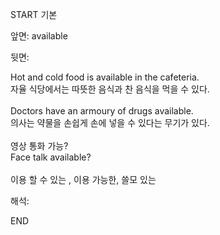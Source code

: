 START
기본

앞면:
available


뒷면:
<div>Hot and cold food is available in the cafeteria. </div><div>자율 식당에서는 따뜻한 음식과 찬 음식을 먹을 수 있다.</div><div><br></div><div>Doctors have an armoury of drugs available. </div>의사는 약물을 손쉽게 손에 넣을 수 있다는 무기가 있다.<br><br><div><div>영상 통화 가능?</div></div><div><div>Face talk available?</div></div><br>이용 할 수 있는 , 이용 가능한, 쓸모 있는<br>


해석:

END